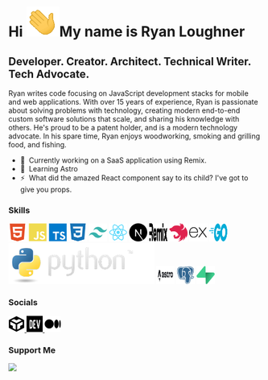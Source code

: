 # Hi ![](icons/waving-hand.gif)My name is Ryan Loughner

## Developer. Creator. Architect. Technical Writer. Tech Advocate.

Ryan writes code focusing on JavaScript development stacks for mobile and web applications. With over 15 years of experience, Ryan is passionate about solving problems with technology, creating modern end-to-end custom software solutions that scale, and sharing his knowledge with others. He's proud to be a patent holder, and is a modern technology advocate. In his spare time, Ryan enjoys woodworking, smoking and grilling food, and fishing.

- 🚀  Currently working on a SaaS application using Remix.
- 🧠  Learning Astro
- ⚡  What did the amazed React component say to its child? I've got to give you props.
<!-- - 🖥️  See my portfolio at [My Portfolio](https://ryan-loughner.me) -->
<!-- - 🚀  I'm currently working on [an e-commerce starter app based on React, Tailwind, and Firebase.](https://react-store-starter.netlify.app/) -->
<!-- - 🤝  Open to collaborating on React and Firebase apps, MVP ideas, web and mobile apps -->

### Skills

<p align="left">
<a href="https://developer.mozilla.org/en-US/docs/Glossary/HTML5" target="_blank" rel="noreferrer"><img src="icons/html5.svg" width="36" height="36" alt="HTML5" /></a>
<a href="https://developer.mozilla.org/en-US/docs/Web/JavaScript" target="_blank" rel="noreferrer"><img src="icons/javascript.svg" width="36" height="36" alt="JavaScript" /></a>
<a href="https://www.typescriptlang.org/" target="_blank" rel="noreferrer"><img src="icons/typescript.svg" width="36" height="36" alt="TypeScript" /></a>
<a href="https://www.w3.org/TR/CSS/#css" target="_blank" rel="noreferrer"><img src="icons/css3.svg" width="36" height="36" alt="CSS3" /></a>
<a href="https://tailwindcss.com/" target="_blank" rel="noreferrer"><img src="icons/tailwindcss.svg" width="36" height="36" alt="TailwindCSS" /></a>
<a href="https://reactjs.org/" target="_blank" rel="noreferrer"><img src="icons/react.svg" width="36" height="36" alt="React" /></a>
<a href="https://nextjs.org/docs" target="_blank" rel="noreferrer"><img src="icons/nextjs.png" width="36" height="36" alt="NextJs" /></a>
<a href="https://remix.run/docs/en/main" target="_blank" rel="noreferrer"><img src="icons/remix.svg" width="36" height="36" alt="Remix" /></a>
<a href="https://docs.nestjs.com/" target="_blank" rel="noreferrer"><img src="icons/nestjs.svg" width="36" height="36" alt="NestJS" /></a>
<a href="https://expressjs.com/" target="_blank" rel="noreferrer"><img src="icons/expressjs.png" width="36" height="36" alt="Express" /></a>
<!-- <a href="https://graphql.org/" target="_blank" rel="noreferrer"><img src="icons/graphql.svg" width="36" height="36" alt="GraphQL" /></a> -->
<!-- <a href="https://www.mongodb.com/" target="_blank" rel="noreferrer"><img src="icons/mongodb.svg" width="36" height="36" alt="MongoDB" /></a> -->
<a href="https://go.dev" target="_blank" rel="noreferrer"><img src="icons/go.svg" width="36" height="36" alt="GoLang" /></a>
<a href="https://python.org" target="_blank" rel="noreferrer"><img src="icons/python-logo.png" width="290" height="82" alt="Python" /></a>
<a href="https://astro.build" target="_blank" rel="noreferrer"><img src="icons/astro.svg" width="36" height="36" alt="Astro" /></a>
<a href="https://www.postgresql.org/" target="_blank" rel="noreferrer"><img src="icons/postgresql.svg" width="36" height="36" alt="PostgreSQL" /></a>
<a href="https://supabase.io/" target="_blank" rel="noreferrer"><img src="icons/supabase-logo-icon.svg" width="36" height="36" alt="Supabase" /></a>
<!-- <a href="https://firebase.google.com/" target="_blank" rel="noreferrer"><img src="icons/firebase.svg" width="36" height="36" alt="Firebase" /></a> -->
<!-- <a href="https://dotnet.microsoft.com/en-us/" target="_blank" rel="noreferrer"><img src="icons/dot-net.svg" width="36" height="36" alt=".NET" /></a> -->
<!-- <a href="https://flutter.dev/" target="_blank" rel="noreferrer"><img src="icons/flutter.svg" width="36" height="36" alt="Flutter" /></a> -->
<!-- <a href="https://www.adobe.com/uk/products/photoshop.html" target="_blank" rel="noreferrer"><img src="icons/photoshop.svg" width="36" height="36" alt="Photoshop" /></a> -->
</p> 

### Socials

<p align="left"> 
<a href="https://codesandbox.io/u/ryan-loughner" target="_blank" rel="noreferrer">
<img src="icons/codesandbox.png" width="32" height="32" />
</a> 
<!--  
<a href="https://www.github.com/ryan-loughner/" target="_blank" rel="noreferrer">
<img src="icons/github.png" width="32" height="32" >
</a> 
<a href="https://www.linkedin.com/in/ryanloughner/" target="_blank" rel="noreferrer">
<img src="icons/linkedin.svg" width="32" height="32" />
</a> 
<a href="https://www.polywork.com/ryanloughner" target="_blank" rel="noreferrer">
<img src="icons/polywork.svg" width="32" height="32" />
</a> -->
<a href="https://www.dev.to/ryanloughner" target="_blank" rel="noreferrer">
<img src="icons/devdotto.png" width="32" height="32" >
</a> 
<a href="http://www.medium.com/@ryan.loughner" target="_blank" rel="noreferrer">
<img src="icons/medium.svg" width="32" height="32" >
</a> 
<!--
<a href="https://ryan-loughner.me/rss" target="_blank" rel="noreferrer">
<img src="icons/rss.svg" width="32" height="32" />
</a> 
<a href="https://www.stackoverflow.com/users/1943226/ryanl33" target="_blank" rel="noreferrer">
<img src="icons/stackoverflow.svg" width="32" height="32" />
</a> 
<a href="https://www.twitter.com/RyanLoughner" target="_blank" rel="noreferrer">
<img src="icons/twitter.svg" width="32" height="32" />
</a> 
<a href="https://www.youtube.com/channel/UCsY6geX3MBjAWr5ebl3D3EA" target="_blank" rel="noreferrer">
<img src="icons/youtube.svg" width="32" height="32" />
</a> -->
</p>

### Support Me

<a href="https://www.buymeacoffee.com/ryanloughner"><img src="https://cdn.buymeacoffee.com/buttons/v2/default-yellow.png" width="200" /></a>
